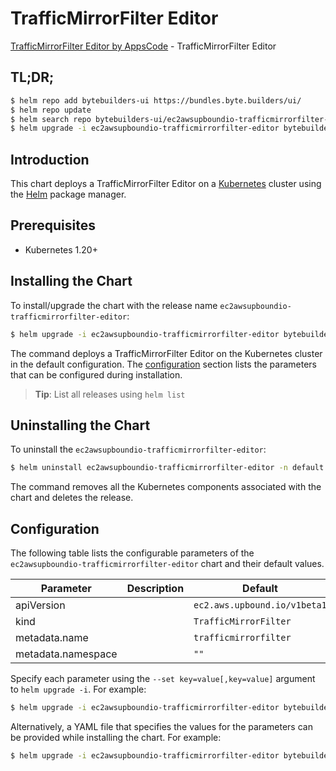 # TrafficMirrorFilter Editor

[TrafficMirrorFilter Editor by AppsCode](https://byte.builders) - TrafficMirrorFilter Editor

## TL;DR;

```bash
$ helm repo add bytebuilders-ui https://bundles.byte.builders/ui/
$ helm repo update
$ helm search repo bytebuilders-ui/ec2awsupboundio-trafficmirrorfilter-editor --version=v0.4.18
$ helm upgrade -i ec2awsupboundio-trafficmirrorfilter-editor bytebuilders-ui/ec2awsupboundio-trafficmirrorfilter-editor -n default --create-namespace --version=v0.4.18
```

## Introduction

This chart deploys a TrafficMirrorFilter Editor on a [Kubernetes](http://kubernetes.io) cluster using the [Helm](https://helm.sh) package manager.

## Prerequisites

- Kubernetes 1.20+

## Installing the Chart

To install/upgrade the chart with the release name `ec2awsupboundio-trafficmirrorfilter-editor`:

```bash
$ helm upgrade -i ec2awsupboundio-trafficmirrorfilter-editor bytebuilders-ui/ec2awsupboundio-trafficmirrorfilter-editor -n default --create-namespace --version=v0.4.18
```

The command deploys a TrafficMirrorFilter Editor on the Kubernetes cluster in the default configuration. The [configuration](#configuration) section lists the parameters that can be configured during installation.

> **Tip**: List all releases using `helm list`

## Uninstalling the Chart

To uninstall the `ec2awsupboundio-trafficmirrorfilter-editor`:

```bash
$ helm uninstall ec2awsupboundio-trafficmirrorfilter-editor -n default
```

The command removes all the Kubernetes components associated with the chart and deletes the release.

## Configuration

The following table lists the configurable parameters of the `ec2awsupboundio-trafficmirrorfilter-editor` chart and their default values.

|     Parameter      | Description |                 Default                 |
|--------------------|-------------|-----------------------------------------|
| apiVersion         |             | <code>ec2.aws.upbound.io/v1beta1</code> |
| kind               |             | <code>TrafficMirrorFilter</code>        |
| metadata.name      |             | <code>trafficmirrorfilter</code>        |
| metadata.namespace |             | <code>""</code>                         |


Specify each parameter using the `--set key=value[,key=value]` argument to `helm upgrade -i`. For example:

```bash
$ helm upgrade -i ec2awsupboundio-trafficmirrorfilter-editor bytebuilders-ui/ec2awsupboundio-trafficmirrorfilter-editor -n default --create-namespace --version=v0.4.18 --set apiVersion=ec2.aws.upbound.io/v1beta1
```

Alternatively, a YAML file that specifies the values for the parameters can be provided while
installing the chart. For example:

```bash
$ helm upgrade -i ec2awsupboundio-trafficmirrorfilter-editor bytebuilders-ui/ec2awsupboundio-trafficmirrorfilter-editor -n default --create-namespace --version=v0.4.18 --values values.yaml
```
